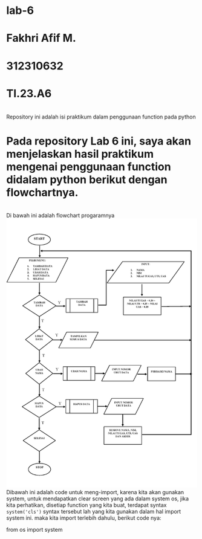 # lab-6
# Fakhri Afif M.
# 312310632
# TI.23.A6
<br>Repository ini adalah isi praktikum dalam penggunaan function pada python
# Pada repository Lab 6 ini, saya akan menjelaskan hasil praktikum mengenai penggunaan function didalam python berikut dengan flowchartnya.
<br>Di bawah ini adalah flowchart progaramnya 
![gambar](flowchart.png)
<br>Dibawah ini adalah code untuk meng-import, karena kita akan gunakan system, untuk mendapatkan clear screen yang ada dalam system os, jika kita perhatikan, disetiap function yang kita buat, terdapat syntax ``system('cls')``
syntax tersebut lah yang kita gunakan dalam hal import system ini. maka kita import terlebih dahulu, berikut code nya:

from os import system
